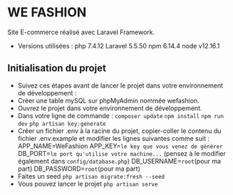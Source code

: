 # WE FASHION
Site E-commerce réalisé avec Laravel Framework.
- Versions utilisées :
  php 7.4.12
  Laravel 5.5.50
  npm 6.14.4
  node v12.16.1
## Initialisation du projet
- Suivez ces étapes avant de lancer le projet dans votre environnement de développement :  
- Créer une table mySQL sur phpMyAdmin nommée wefashion.
- Ouvrez le projet dans votre environnement de développement.
- Dans votre ligne de commande :
  `composer update`
  `npm install`
  `npm run dev`
  `php artisan key:generate`
- Créer un fichier .env à la racine du projet, copier-coller le contenu du fichier .env.example et modifier les lignes suivantes comme suit :
   APP_NAME=WeFashion
   APP_KEY=`le key que vous venez de générer`
   DB_PORT=`le port qu'utilise votre machine...` (pensez à le modifier également dans `config/database.php`)
   DB_USERNAME=`root`(pour ma part)
   DB_PASSWORD=`root`(pour ma part)
- Faites un seed
  `php artisan migrate:fresh --seed`
- Vous pouvez lancer le projet
  `php artisan serve`
